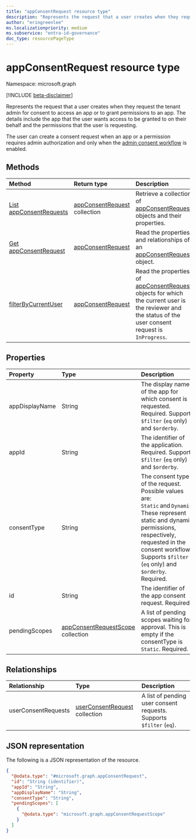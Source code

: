 ```yaml
---
title: "appConsentRequest resource type"
description: "Represents the request that a user creates when they request the tenant admin for consent to access an app or to grant permissions to an app."
author: "eringreenlee"
ms.localizationpriority: medium
ms.subservice: "entra-id-governance"
doc_type: resourcePageType
---
```


# appConsentRequest resource type

Namespace: microsoft.graph

[!INCLUDE [beta-disclaimer](../../includes/beta-disclaimer.md)]

Represents the request that a user creates when they request the tenant admin for consent to access an app or to grant permissions to an app. The details include the app that the user wants access to be granted to on their behalf and the permissions that the user is requesting.

The user can create a consent request when an app or a permission requires admin authorization and only when the [admin consent workflow](adminconsentrequestpolicy.md) is enabled.

## Methods
|Method|Return type|Description|
|:---|:---|:---|
|[List appConsentRequests](../api/appconsentapprovalroute-list-appconsentrequests.md)|[appConsentRequest](../resources/appconsentrequest.md) collection|Retrieve a collection of [appConsentRequest](appconsentrequest.md) objects and their properties.|
|[Get appConsentRequest](../api/appconsentrequest-get.md)|[appConsentRequest](../resources/appconsentrequest.md)|Read the properties and relationships of an [appConsentRequest](../resources/appconsentrequest.md) object.|
|[filterByCurrentUser](../api/appconsentrequest-filterByCurrentUser.md)|[appConsentRequest](../resources/appconsentrequest.md)|Read the properties of [appConsentRequest](../resources/appconsentrequest.md) objects for which the current user is the reviewer and the status of the user consent request is `InProgress`.|

## Properties
|Property|Type|Description|
|:---|:---|:---|
|appDisplayName|String|The display name of the app for which consent is requested. Required. Supports `$filter` (`eq` only) and `$orderby`. |
|appId|String|The identifier of the application. Required. Supports `$filter` (`eq` only) and `$orderby`. |
|consentType|String|The consent type of the request. Possible values are: `Static` and `Dynamic`. These represent static and dynamic permissions, respectively, requested in the consent workflow. Supports `$filter` (`eq` only) and `$orderby`. Required.|
|id|String|The identifier of the app consent request. Required.|
|pendingScopes|[appConsentRequestScope](../resources/appconsentrequestscope.md) collection|A list of pending scopes waiting for approval. This is empty if the consentType is `Static`. Required.|

## Relationships
|Relationship|Type|Description|
|:---|:---|:---|
|userConsentRequests|[userConsentRequest](../resources/userconsentrequest.md) collection|A list of pending user consent requests. Supports `$filter` (`eq`).|

## JSON representation
The following is a JSON representation of the resource.
<!-- {
  "blockType": "resource",
  "keyProperty": "id",
  "@odata.type": "microsoft.graph.appConsentRequest",
  "openType": false
}
-->
``` json
{
  "@odata.type": "#microsoft.graph.appConsentRequest",
  "id": "String (identifier)",
  "appId": "String",
  "appDisplayName": "String",
  "consentType": "String",
  "pendingScopes": [
    {
      "@odata.type": "microsoft.graph.appConsentRequestScope"
    }
  ]
}
```

